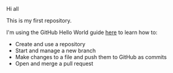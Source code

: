 Hi all

This is my first repository.

I'm using the GitHub Hello World guide [here](https://guides.github.com/activities/hello-world/) to learn how to:
  - Create and use a repository
  - Start and manage a new branch
  - Make changes to a file and push them to GitHub as commits
  - Open and merge a pull request
